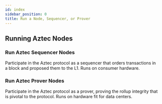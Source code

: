 ```yaml
---
id: index
sidebar_position: 0
title: Run a Node, Sequencer, or Prover
---
```


## Running Aztec Nodes

<div className="card-container">
  <Card shadow='tl' link='./run_nodes/how_to_run_sequencer'>
    <CardHeader>
      <h3>Run Aztec Sequencer Nodes</h3>
    </CardHeader>
    <CardBody>
      Participate in the Aztec protocol as a sequencer that orders transactions in a block and proposed them to the L1. Runs on consumer hardware.
    </CardBody>
  </Card>
  <Card shadow='tl' link='./run_nodes/how_to_run_prover'>
    <CardHeader>
      <h3>Run Aztec Prover Nodes</h3>
    </CardHeader>
    <CardBody>
      Participate in the Aztec protocol as a prover, proving the rollup integrity that is pivotal to the protocol. Runs on hardware fit for data centers.
    </CardBody>
  </Card>
</div>
